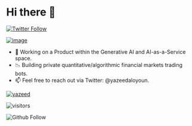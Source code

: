 # Hi there 👋

<p>
  <a href="https://twitter.com/yazeedaloyoun">
    <img alt="Twitter Follow" src="https://img.shields.io/twitter/follow/yazeedaloyoun?style=for-the-badge">
  </a>
</p>

[![image](https://user-images.githubusercontent.com/191483/221670434-172287d4-d541-4eca-bd93-5fd50757881c.png)](https://linkedin.com/in/yazeedaloyoun)

- 🔭 Working on a Product within the Generative AI and AI-as-a-Service space.
- 📉 Building private quantitative/algorithmic financial markets trading bots.
- 📫 Feel free to reach out via Twitter: @yazeedaloyoun.

[![yazeed](https://github-readme-stats.vercel.app/api?username=yazeed&show_icons=true&theme=tokyonight&hide_border=true)](https://github.com/yazeed/yazeed)

![visitors](https://visitor-badge.glitch.me/badge?page_id=yazeed.visitor-badge)

<p>
  <img alt="Github Follow" src="https://img.shields.io/github/followers/yazeed?style=social">
</p>
